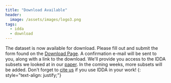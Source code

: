 ```yaml
---
title: "Download Available"
header:
  image: /assets/images/logo3.png
tags: 
  - idda
  - download
---
```


The dataset is now available for download. Please fill out and submit the form found on the [Download Page](https://idda-dataset.github.io/home/download/).
A confirmation e-mail will be sent to you, along with a link to the download. 
We'll provide you access to the IDDA subsets we looked at in our [paper](http://ras.papercept.net/images/temp/IROS/files/2790.pdf). 
In the coming weeks, more subsets will be added. Don't forget to [cite us](/home/bibtex) if you use IDDA in your work! 
{: style="text-align: justify;"}


